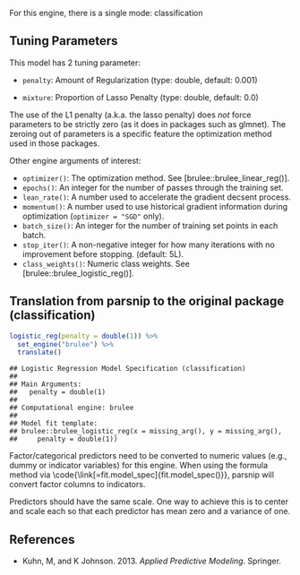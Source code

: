 


For this engine, there is a single mode: classification

## Tuning Parameters



This model has 2 tuning parameter:

- `penalty`: Amount of Regularization (type: double, default: 0.001)

- `mixture`: Proportion of Lasso Penalty (type: double, default: 0.0)

The use of the L1 penalty (a.k.a. the lasso penalty) does _not_ force parameters to be strictly zero (as it does in packages such as glmnet). The zeroing out of parameters is a specific feature the optimization method used in those packages.

Other engine arguments of interest: 

 - `optimizer()`: The optimization method. See [brulee::brulee_linear_reg()].
 - `epochs()`: An integer for the number of passes through the training set. 
 - `lean_rate()`: A number used to accelerate the gradient decsent process. 
 - `momentum()`: A number used to use historical gradient information during optimization  (`optimizer = "SGD"` only).
 - `batch_size()`: An integer for the number of training set points in each batch.
 - `stop_iter()`: A non-negative integer for how many iterations with no improvement before stopping. (default: 5L).
 - `class_weights()`: Numeric class weights. See [brulee::brulee_logistic_reg()].


## Translation from parsnip to the original package (classification)


```r
logistic_reg(penalty = double(1)) %>% 
  set_engine("brulee") %>% 
  translate()
```

```
## Logistic Regression Model Specification (classification)
## 
## Main Arguments:
##   penalty = double(1)
## 
## Computational engine: brulee 
## 
## Model fit template:
## brulee::brulee_logistic_reg(x = missing_arg(), y = missing_arg(), 
##     penalty = double(1))
```



Factor/categorical predictors need to be converted to numeric values (e.g., dummy or indicator variables) for this engine. When using the formula method via \\code{\\link[=fit.model_spec]{fit.model_spec()}}, parsnip will convert factor columns to indicators.


Predictors should have the same scale. One way to achieve this is to center and 
scale each so that each predictor has mean zero and a variance of one.

## References

 - Kuhn, M, and K Johnson. 2013. _Applied Predictive Modeling_. Springer.
